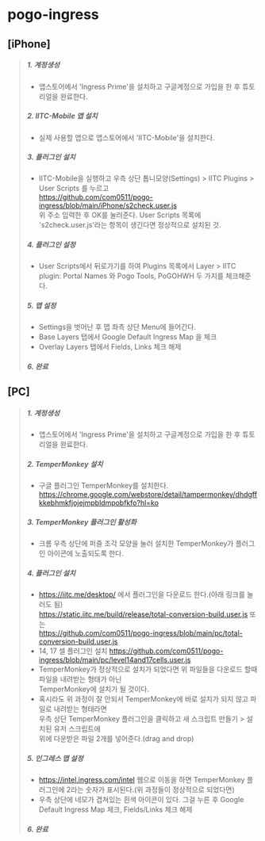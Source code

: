 # pogo-ingress

## [iPhone]

>##### 1. 계정생성
>- 앱스토어에서 'Ingress Prime'을 설치하고 구글계정으로 가입을 한 후 튜토리얼을 완료한다.
>##### 2. IITC-Mobile 앱 설치
>- 실제 사용할 앱으로 앱스토어에서 'IITC-Mobile'을 설치한다.
>##### 3. 플러그인 설치
>- IITC-Mobile을 실행하고 우측 상단 톱니모양(Settings) > IITC Plugins > User Scripts 를 누르고  
>  https://github.com/com0511/pogo-ingress/blob/main/iPhone/s2check.user.js  
>  위 주소 입력한 후 OK를 눌러준다.
>  User Scripts 목록에 's2check.user.js'라는 항목이 생긴다면 정상적으로 설치된 것.
>##### 4. 플러그인 설정
>- User Scripts에서 뒤로가기를 하여 Plugins 목록에서 Layer > IITC plugin: Portal Names 와 Pogo Tools, PoGOHWH 두 가지를 체크해준다.
>##### 5. 맵 설정
>- Settings을 벗어난 후 맵 좌측 상단 Menu에 들어간다.
>- Base Layers 탭에서 Google Default Ingress Map 을 체크
>- Overlay Layers 탭에서 Fields, Links 체크 해제
>##### 6. 완료



## [PC]
>##### 1. 계정생성
>- 앱스토어에서 'Ingress Prime'을 설치하고 구글계정으로 가입을 한 후 튜토리얼을 완료한다.
>##### 2. TemperMonkey 설치
>- 구글 플러그인 TemperMonkey를 설치한다.  
>  https://chrome.google.com/webstore/detail/tampermonkey/dhdgffkkebhmkfjojejmpbldmpobfkfo?hl=ko
>##### 3. TemperMonkey 플러그인 활성화
>- 크롬 우측 상단에 퍼즐 조각 모양을 눌러 설치한 TemperMonkey가 플러그인 아이콘에 노출되도록 한다.
>##### 4. 플러그인 설치
>- https://iitc.me/desktop/ 에서 플러그인을 다운로드 한다.(아래 링크를 눌러도 됨)  
>  https://static.iitc.me/build/release/total-conversion-build.user.js 또는  
>  https://github.com/com0511/pogo-ingress/blob/main/pc/total-conversion-build.user.js
>- 14, 17 셀 플러그인 설치
>  https://github.com/com0511/pogo-ingress/blob/main/pc/level14and17cells.user.js
>- TemperMonkey가 정상적으로 설치가 되었다면 위 파일들을 다운로드 할때 파일을 내려받는 형태가 아닌  
>  TemperMonkey에 설치가 될 것이다. 
>- 혹시라도 위 과정이 잘 안되서 TemperMonkey에 바로 설치가 되지 않고 파일로 내려받는 형태라면  
>  우측 상단 TemperMonkey 플러그인을 클릭하고 새 스크립트 만들기 > 설치된 유저 스크립트에  
>  위에 다운받은 파일 2개를 넣어준다.(drag and drop)
>##### 5. 인그레스 맵 설정
>- https://intel.ingress.com/intel 웹으로 이동을 하면 TemperMonkey 플러그인에 2라는 숫자가 표시된다.(위 과정들이 정상적으로 되었다면)
>- 우측 상단에 네모가 겹쳐있는 흰색 아이콘이 있다. 그걸 누른 후 Google Default Ingress Map 체크, Fields/Links 체크 해제
>##### 6. 완료

